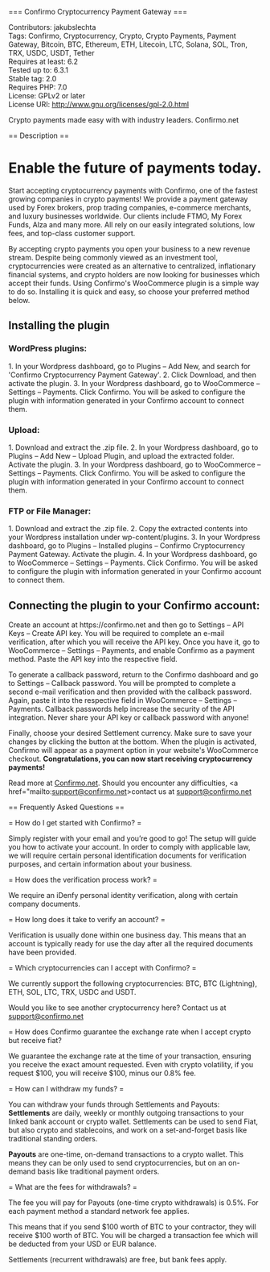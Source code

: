 === Confirmo Cryptocurrency Payment Gateway === 

Contributors: jakubslechta<br>
Tags: Confirmo, Cryptocurrency, Crypto, Crypto Payments, Payment Gateway, Bitcoin, BTC, Ethereum, ETH, Litecoin, LTC, Solana, SOL, Tron, TRX, USDC, USDT, Tether<br>
Requires at least: 6.2<br>
Tested up to: 6.3.1<br>
Stable tag: 2.0<br>
Requires PHP: 7.0<br>
License: GPLv2 or later<br>
License URI: http://www.gnu.org/licenses/gpl-2.0.html

Crypto payments made easy with with industry leaders. Confirmo.net

== Description ==

<h1>Enable the future of payments today.</h1>

Start accepting cryptocurrency payments with Confirmo, one of the fastest growing companies in crypto payments! We provide a payment gateway used by Forex brokers, prop trading companies, e-commerce merchants, and luxury businesses worldwide. Our clients include FTMO, My Forex Funds, Alza and many more. All rely on our easily integrated solutions, low fees, and top-class customer support.

By accepting crypto payments you open your business to a new revenue stream. Despite being commonly viewed as an investment tool, cryptocurrencies were created as an alternative to centralized, inflationary financial systems, and crypto holders are now looking for businesses which accept their funds. Using Confirmo's WooCommerce plugin is a simple way to do so. Installing it is quick and easy, so choose your preferred method below.


<h2>Installing the plugin</h2>

<h3>WordPress plugins:</h3>
1. In your Wordpress dashboard, go to Plugins – Add New, and search for 'Confirmo Cryptocurrency Payment Gateway'.
2. Click Download, and then activate the plugin.
3. In your Wordpress dashboard, go to WooCommerce – Settings – Payments. Click Confirmo. You will be asked to configure the plugin with information generated in your Confirmo account to connect them.

<h3>Upload:</h3>
1. Download and extract the .zip file.
2. In your Wordpress dashboard, go to Plugins – Add New – Upload Plugin, and upload the extracted folder. Activate the plugin.
3. In your Wordpress dashboard, go to WooCommerce – Settings – Payments. Click Confirmo. You will be asked to configure the plugin with information generated in your Confirmo account to connect them.

<h3>FTP or File Manager:</h3>
1. Download and extract the .zip file.
2. Copy the extracted contents into your Wordpress installation under wp-content/plugins.
3. In your Wordpress dashboard, go to Plugins – Installed plugins – Confirmo Cryptocurrency Payment Gateway. Activate the plugin.
4. In your Wordpress dashboard, go to WooCommerce – Settings – Payments. Click Confirmo. You will be asked to configure the plugin with information generated in your Confirmo account to connect them.

<h2>Connecting the plugin to your Confirmo account:</h2>
Create an account at https://confirmo.net and then go to Settings – API Keys – Create API key. You will be required to complete an e-mail verification, after which you will receive the API key. Once you have it, go to WooCommerce – Settings – Payments, and enable Confirmo as a payment method. Paste the API key into the respective field.

To generate a callback password, return to the Confirmo dashboard and go to Settings – Callback password. You will be prompted to complete a second e-mail verification and then provided with the callback password. Again, paste it into the respective field in WooCommerce – Settings – Payments. Callback passwords help increase the security of the API integration. Never share your API key or callback password with anyone!

Finally, choose your desired Settlement currency. Make sure to save your changes by clicking the button at the bottom. When the plugin is activated, Confirmo will appear as a payment option in your website's WooCommerce checkout. <b>Congratulations, you can now start receiving cryptocurrency payments!</b>

Read more at <a href="https://confirmo.net">Confirmo.net</a>. Should you encounter any difficulties, <a href="mailto:support@confirmo.net>contact us</a> at support@confirmo.net


== Frequently Asked Questions ==

= How do I get started with Confirmo? =

Simply register with your email and you’re good to go! The setup will guide you how to activate your account. In order to comply with applicable law, we will require certain personal identification documents for verification purposes, and certain information about your business.


= How does the verification process work? =

We require an iDenfy personal identity verification, along with certain company documents.


= How long does it take to verify an account? =

Verification is usually done within one business day. This means that an account is typically ready for use the day after all the required documents have been provided.


= Which cryptocurrencies can I accept with Confirmo? =

We currently support the following cryptocurrencies: BTC, BTC (Lightning), ETH, SOL, LTC, TRX, USDC and USDT. 

Would you like to see another cryptocurrency here? Contact us at support@confirmo.net


= How does Confirmo guarantee the exchange rate when I accept crypto but receive fiat?

We guarantee the exchange rate at the time of your transaction, ensuring you receive the exact amount requested. Even with crypto volatility, if you request $100, you will receive $100, minus our 0.8% fee.


= How can I withdraw my funds? =

You can withdraw your funds through Settlements and Payouts:
<b>Settlements</b> are daily, weekly or monthly outgoing transactions to your linked bank account or crypto wallet. Settlements can be used to send Fiat, but also crypto and stablecoins, and work on a set-and-forget basis like traditional standing orders.

<b>Payouts</b> are one-time, on-demand transactions to a crypto wallet. This means they can be only used to send cryptocurrencies, but on an on-demand basis like traditional payment orders.


= What are the fees for withdrawals? =

The fee you will pay for Payouts (one-time crypto withdrawals) is 0.5%. For each payment method a standard network fee applies.

This means that if you send $100 worth of BTC to your contractor, they will receive $100 worth of BTC. You will be charged a transaction fee which will be deducted from your USD or EUR balance.

Settlements (recurrent withdrawals) are free, but bank fees apply.

